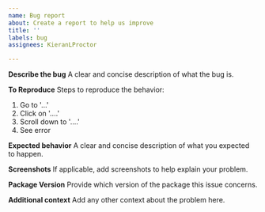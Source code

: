```yaml
---
name: Bug report
about: Create a report to help us improve
title: ''
labels: bug
assignees: KieranLProctor

---
```


**Describe the bug**
A clear and concise description of what the bug is.

**To Reproduce**
Steps to reproduce the behavior:
1. Go to '...'
2. Click on '....'
3. Scroll down to '....'
4. See error

**Expected behavior**
A clear and concise description of what you expected to happen.

**Screenshots**
If applicable, add screenshots to help explain your problem.

**Package Version**
Provide which version of the package this issue concerns.

**Additional context**
Add any other context about the problem here.

